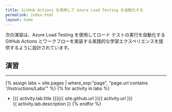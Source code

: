 ```yaml
---
title: GitHub Actions を使用して Azure Load Testing を自動化する
permalink: index.html
layout: home
---
```


次の演習は、Azure Load Testing を使用してロード テストの実行を自動化する GitHub Actions とワークフローを実装する実践的な学習エクスペリエンスを提供するように設計されています。 

## 演習
<hr/>


{% assign labs = site.pages | where_exp:"page", "page.url contains '/Instructions/Labs'" %} {% for activity in labs  %}
* [{{ activity.lab.title }}]({{ site.github.url }}{{ activity.url }}) <br/> {{ activity.lab.description }} {% endfor %}
